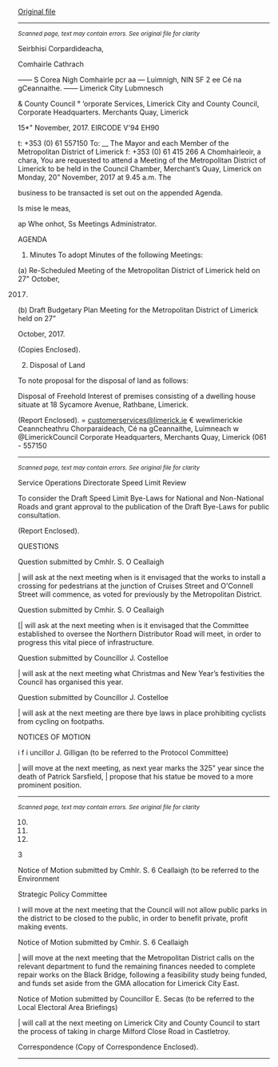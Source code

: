 [Original file](https://www.limerick.ie/sites/default/files/media/documents/2017-11/00%20Agenda%2020th%20November%202017.pdf)

---
*<small>Scanned page, text may contain errors. See original file for clarity</small>*  

Seirbhisi Corpardideacha,

Comhairle Cathrach

_—_— S Corea Nigh Comhairle pcr aa — Luimnigh,
NIN SF 2 ee Cé na gCeannaithe.
—— Limerick City Lubmnesch

& County Council °
‘orporate Services,
Limerick City and County Council,
Corporate Headquarters.
Merchants Quay,
Limerick

15*" November, 2017.
EIRCODE V'94 EH90

t: +353 (0) 61 557150
To: __ The Mayor and each Member of the Metropolitan District of Limerick f: +353 (0) 61 415 266
A Chomhairleoir, a chara,
You are requested to attend a Meeting of the Metropolitan District of Limerick to be held in the
Council Chamber, Merchant’s Quay, Limerick on Monday, 20” November, 2017 at 9.45 a.m. The

business to be transacted is set out on the appended Agenda.

Is mise le meas,

>
ap Whe onhot,
Ss Meetings Administrator.

AGENDA

1. Minutes
To adopt Minutes of the following Meetings:

(a) Re-Scheduled Meeting of the Metropolitan District of Limerick held on 27" October,

2017.
(b) Draft Budgetary Plan Meeting for the Metropolitan District of Limerick held on 27”

October, 2017.

(Copies Enclosed).

2. Disposal of Land

To note proposal for the disposal of land as follows:

Disposal of Freehold Interest of premises consisting of a dwelling house situate at 18
Sycamore Avenue, Rathbane, Limerick.

(Report Enclosed).
= customerservices@limerick.ie
€ wewlimerickie
Ceanncheathru Chorparaideach, Cé na gCeannaithe, Luimneach w @LimerickCouncil
Corporate Headquarters, Merchants Quay, Limerick (061 - 557150


---
*<small>Scanned page, text may contain errors. See original file for clarity</small>*  

Service Operations Directorate
Speed Limit Review

To consider the Draft Speed Limit Bye-Laws for National and Non-National Roads and grant
approval to the publication of the Draft Bye-Laws for public consultation.

(Report Enclosed).

QUESTIONS

Question submitted by Cmhlr. S. O Ceallaigh

| will ask at the next meeting when is it envisaged that the works to install a crossing for
pedestrians at the junction of Cruises Street and O'Connell Street will commence, as voted
for previously by the Metropolitan District.

Question submitted by Cmhir. S. O Ceallaigh

[| will ask at the next meeting when is it envisaged that the Committee established to
oversee the Northern Distributor Road will meet, in order to progress this vital piece of
infrastructure.

Question submitted by Councillor J. Costelloe

| will ask at the next meeting what Christmas and New Year’s festivities the Council has
organised this year.

Question submitted by Councillor J. Costelloe

| will ask at the next meeting are there bye laws in place prohibiting cyclists from cycling on
footpaths.

NOTICES OF MOTION

i f i uncillor J. Gilligan (to be referred to the Protocol
Committee)

| will move at the next meeting, as next year marks the 325" year since the death of Patrick
Sarsfield, | propose that his statue be moved to a more prominent position.


---
*<small>Scanned page, text may contain errors. See original file for clarity</small>*  

10.

11.

12.

3

Notice of Motion submitted by Cmhlr. S. 6 Ceallaigh (to be referred to the Environment

Strategic Policy Committee

I will move at the next meeting that the Council will not allow public parks in the district to
be closed to the public, in order to benefit private, profit making events.

Notice of Motion submitted by Cmhir. S. 6 Ceallaigh

| will move at the next meeting that the Metropolitan District calls on the relevant
department to fund the remaining finances needed to complete repair works on the Black
Bridge, following a feasibility study being funded, and funds set aside from the GMA
allocation for Limerick City East.

Notice of Motion submitted by Councillor E. Secas (to be referred to the Local Electoral
Area Briefings)

| will call at the next meeting on Limerick City and County Council to start the process of
taking in charge Milford Close Road in Castletroy.

Correspondence
(Copy of Correspondence Enclosed).


---
